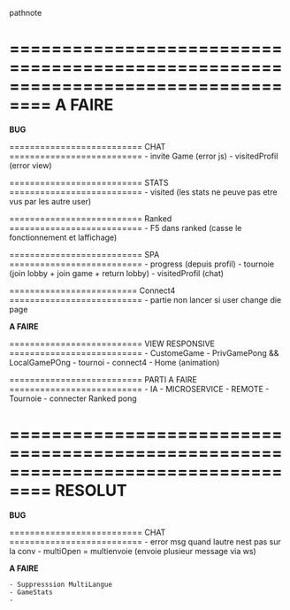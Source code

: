 pathnote

==================================================================================
A FAIRE  
==================================================================================

________________________________BUG________________________________

========================== CHAT ==========================
    - invite Game (error js)
    - visitedProfil (error view)

========================== STATS ==========================
    - visited (les stats ne peuve pas etre vus par les autre user)

========================== Ranked ==========================
    - F5 dans ranked (casse le fonctionnement et laffichage)

========================== SPA ==========================
    - progress (depuis profil)
    - tournoie (join lobby + join game + return lobby)
    - visitedProfil (chat)

========================= Connect4 ==========================
    - partie non lancer si user change die page

________________________________A FAIRE________________________________

========================== VIEW RESPONSIVE ==========================
    - CustomeGame
    - PrivGamePong && LocalGamePOng
    - tournoi 
    - connect4
    - Home (animation)

========================== PARTI A FAIRE ==========================
    - IA
    - MICROSERVICE
    - REMOTE
    - Tournoie
    - connecter Ranked pong


==================================================================================
RESOLUT
==================================================================================

________________________________BUG________________________________

========================== CHAT ==========================
    - error msg quand lautre nest pas sur la conv
    - multiOpen = multienvoie (envoie plusieur message via ws)

________________________________A FAIRE________________________________

    - Suppresssion MultiLangue
    - GameStats
    - 